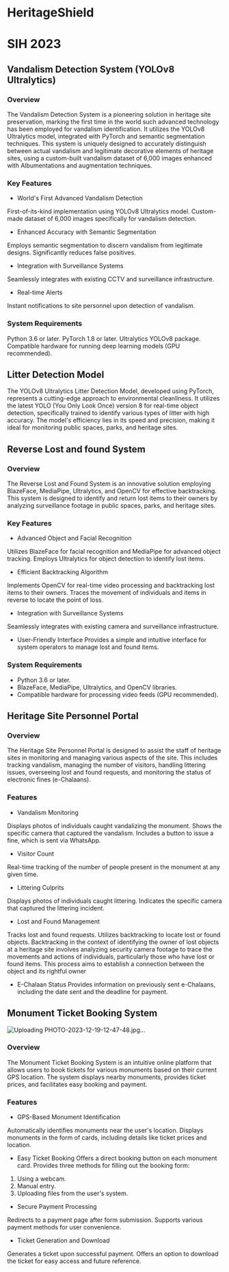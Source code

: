# HeritageShield
# SIH 2023

## Vandalism Detection System (YOLOv8 Ultralytics)

### Overview

The Vandalism Detection System is a pioneering solution in heritage site preservation, marking the first time in the world such advanced technology has been employed for vandalism identification. It utilizes the YOLOv8 Ultralytics model, integrated with PyTorch and semantic segmentation techniques. This system is uniquely designed to accurately distinguish between actual vandalism and legitimate decorative elements of heritage sites, using a custom-built vandalism dataset of 6,000 images enhanced with Albumentations and augmentation techniques.

### Key Features

- World's First Advanced Vandalism Detection
  
First-of-its-kind implementation using YOLOv8 Ultralytics model.
Custom-made dataset of 6,000 images specifically for vandalism detection.
  
- Enhanced Accuracy with Semantic Segmentation
  
Employs semantic segmentation to discern vandalism from legitimate designs.
Significantly reduces false positives.

- Integration with Surveillance Systems
  
Seamlessly integrates with existing CCTV and surveillance infrastructure.

- Real-time Alerts
  
Instant notifications to site personnel upon detection of vandalism.

### System Requirements

Python 3.6 or later.
PyTorch 1.8 or later.
Ultralytics YOLOv8 package.
Compatible hardware for running deep learning models (GPU recommended).

## Litter Detection Model
The YOLOv8 Ultralytics Litter Detection Model, developed using PyTorch, represents a cutting-edge approach to environmental cleanliness.
It utilizes the latest YOLO (You Only Look Once) version 8 for real-time object detection, specifically trained to identify various types of litter with high accuracy.
The model's efficiency lies in its speed and precision, making it ideal for monitoring public spaces, parks, and heritage sites.

## Reverse Lost and found System
### Overview

The Reverse Lost and Found System is an innovative solution employing BlazeFace, MediaPipe, Ultralytics, and OpenCV for effective backtracking. This system is designed to identify and return lost items to their owners by analyzing surveillance footage in public spaces, parks, and heritage sites.

### Key Features

- Advanced Object and Facial Recognition
  
Utilizes BlazeFace for facial recognition and MediaPipe for advanced object tracking.
Employs Ultralytics for object detection to identify lost items.

- Efficient Backtracking Algorithm
  
Implements OpenCV for real-time video processing and backtracking lost items to their owners.
Traces the movement of individuals and items in reverse to locate the point of loss.

- Integration with Surveillance Systems
  
Seamlessly integrates with existing camera and surveillance infrastructure.

- User-Friendly Interface
Provides a simple and intuitive interface for system operators to manage lost and found items.

### System Requirements

- Python 3.6 or later.
- BlazeFace, MediaPipe, Ultralytics, and OpenCV libraries.
- Compatible hardware for processing video feeds (GPU recommended).

## Heritage Site Personnel Portal

### Overview

The Heritage Site Personnel Portal is designed to assist the staff of heritage sites in monitoring and managing various aspects of the site. This includes tracking vandalism, managing the number of visitors, handling littering issues, overseeing lost and found requests, and monitoring the status of electronic fines (e-Chalaans).

### Features
- Vandalism Monitoring
  
Displays photos of individuals caught vandalizing the monument.
Shows the specific camera that captured the vandalism.
Includes a button to issue a fine, which is sent via WhatsApp.

- Visitor Count
  
Real-time tracking of the number of people present in the monument at any given time.

- Littering Culprits
  
Displays photos of individuals caught littering.
Indicates the specific camera that captured the littering incident.

- Lost and Found Management
  
Tracks lost and found requests.
Utilizes backtracking to locate lost or found objects.
Backtracking in the context of identifying the owner of lost objects at a heritage site involves analyzing security camera footage to trace the movements and actions of individuals, particularly those who have lost or found items. This process aims to establish a connection between the object and its rightful owner

- E-Chalaan Status
Provides information on previously sent e-Chalaans, including the date sent and the deadline for payment.

## Monument Ticket Booking System

![Uploading PHOTO-2023-12-19-12-47-48.jpg…]()
### Overview

The Monument Ticket Booking System is an intuitive online platform that allows users to book tickets for various monuments based on their current GPS location. The system displays nearby monuments, provides ticket prices, and facilitates easy booking and payment.

### Features

- GPS-Based Monument Identification
  
Automatically identifies monuments near the user's location.
Displays monuments in the form of cards, including details like ticket prices and location.

- Easy Ticket Booking
Offers a direct booking button on each monument card.
Provides three methods for filling out the booking form:
1. Using a webcam.
2. Manual entry.
3. Uploading files from the user's system.
   
- Secure Payment Processing
  
Redirects to a payment page after form submission.
Supports various payment methods for user convenience.

- Ticket Generation and Download
  
Generates a ticket upon successful payment.
Offers an option to download the ticket for easy access and future reference.
